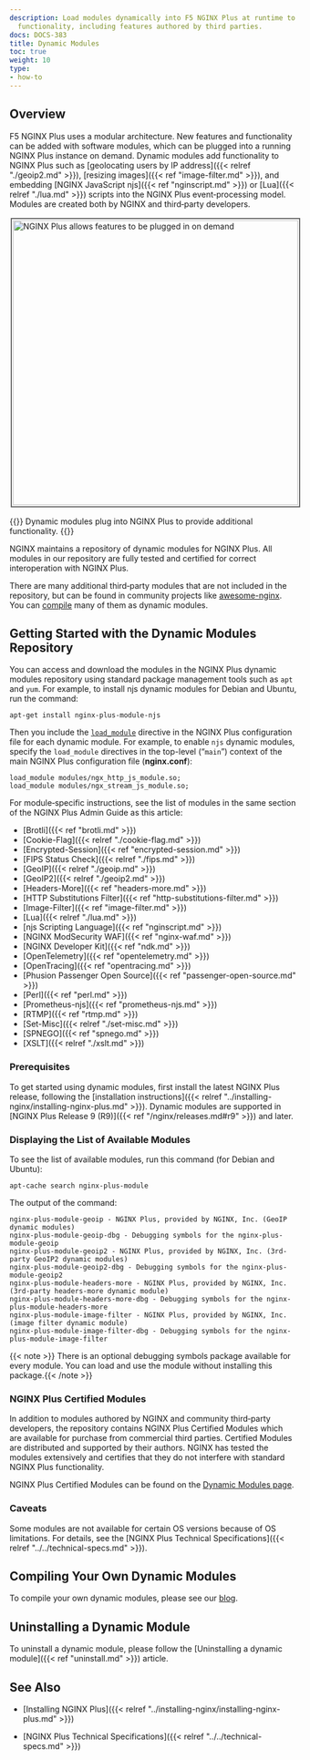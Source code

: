 ```yaml
---
description: Load modules dynamically into F5 NGINX Plus at runtime to add specialized
  functionality, including features authored by third parties.
docs: DOCS-383
title: Dynamic Modules
toc: true
weight: 10
type:
- how-to
---
```


<span id="overview"></span>
## Overview

F5 NGINX Plus uses a modular architecture. New features and functionality can be added with software modules, which can be plugged into a running NGINX Plus instance on demand. Dynamic modules add functionality to NGINX Plus such as [geolocating users by IP address]({{< relref "./geoip2.md" >}}), [resizing images]({{< ref "image-filter.md" >}}), and embedding [NGINX JavaScript njs]({{< ref "nginscript.md" >}}) or [Lua]({{< relref "./lua.md" >}}) scripts into the NGINX Plus event‑processing model. Modules are created both by NGINX and third‑party developers.

<img src="/nginx/images/nginx-plus-dynamic-module-plug-ins.png" alt="NGINX Plus allows features to be plugged in on demand" width="500" height="500" style="border:2px solid #666666; padding:2px; margin:2px;" />

{{<note>}}
Dynamic modules plug into NGINX Plus to provide additional functionality.
{{</note>}}

NGINX maintains a repository of dynamic modules for NGINX Plus. All modules in our repository are fully tested and certified for correct interoperation with NGINX Plus.

There are many additional third‑party modules that are not included in the repository, but can be found in community projects like [awesome-nginx](https://github.com/agile6v/awesome-nginx#third-party-modules). You can [compile](https://docs.nginx.com/nginx/admin-guide/installing-nginx/installing-nginx-plus/#install_modules_oss) many of them as dynamic modules.


<span id="getting_started"></span>
## Getting Started with the Dynamic Modules Repository

You can access and download the modules in the NGINX Plus dynamic modules repository using standard package management tools such as `apt` and `yum`. For example, to install njs dynamic modules for Debian and Ubuntu, run the command:

```shell
apt-get install nginx-plus-module-njs
```

Then you include the [`load_module`](https://nginx.org/en/docs/ngx_core_module.html#load_module) directive in the NGINX Plus configuration file for each dynamic module. For example, to enable `njs` dynamic modules, specify the `load_module` directives in the top-level (“`main`”) context of the main NGINX Plus configuration file (**nginx.conf**):

```nginx
load_module modules/ngx_http_js_module.so;
load_module modules/ngx_stream_js_module.so;
```

For module‑specific instructions, see the list of modules in the same section of the NGINX Plus Admin Guide as this article:

- [Brotli]({{< ref "brotli.md" >}})
- [Cookie-Flag]({{< relref "./cookie-flag.md" >}})
- [Encrypted-Session]({{< ref "encrypted-session.md" >}})
- [FIPS Status Check]({{< relref "./fips.md" >}})
- [GeoIP]({{< relref "./geoip.md" >}})
- [GeoIP2]({{< relref "./geoip2.md" >}})
- [Headers-More]({{< ref "headers-more.md" >}})
- [HTTP Substitutions Filter]({{< ref "http-substitutions-filter.md" >}})
- [Image-Filter]({{< ref "image-filter.md" >}})
- [Lua]({{< relref "./lua.md" >}})
- [njs Scripting Language]({{< ref "nginscript.md" >}})
- [NGINX ModSecurity WAF]({{< ref "nginx-waf.md" >}})
- [NGINX Developer Kit]({{< ref "ndk.md" >}})
- [OpenTelemetry]({{< ref "opentelemetry.md" >}})
- [OpenTracing]({{< ref "opentracing.md" >}})
- [Phusion Passenger Open Source]({{< ref "passenger-open-source.md" >}})
- [Perl]({{< ref "perl.md" >}})
- [Prometheus-njs]({{< ref "prometheus-njs.md" >}})
- [RTMP]({{< ref "rtmp.md" >}})
- [Set-Misc]({{< relref "./set-misc.md" >}})
- [SPNEGO]({{< ref "spnego.md" >}})
- [XSLT]({{< relref "./xslt.md" >}})


<span id="prereq"></span>
### Prerequisites

To get started using dynamic modules, first install the latest NGINX Plus release, following the [installation instructions]({{< relref "../installing-nginx/installing-nginx-plus.md" >}}). Dynamic modules are supported in [NGINX Plus Release 9 (R9)]({{< ref "/nginx/releases.md#r9" >}}) and later.


<span id="modules_all"></span>
### Displaying the List of Available Modules

To see the list of available modules, run this command (for Debian and Ubuntu):

```shell
apt-cache search nginx-plus-module
```

The output of the command:

```shell
nginx-plus-module-geoip - NGINX Plus, provided by NGINX, Inc. (GeoIP dynamic modules)
nginx-plus-module-geoip-dbg - Debugging symbols for the nginx-plus-module-geoip
nginx-plus-module-geoip2 - NGINX Plus, provided by NGINX, Inc. (3rd-party GeoIP2 dynamic modules)
nginx-plus-module-geoip2-dbg - Debugging symbols for the nginx-plus-module-geoip2
nginx-plus-module-headers-more - NGINX Plus, provided by NGINX, Inc. (3rd-party headers-more dynamic module)
nginx-plus-module-headers-more-dbg - Debugging symbols for the nginx-plus-module-headers-more
nginx-plus-module-image-filter - NGINX Plus, provided by NGINX, Inc. (image filter dynamic module)
nginx-plus-module-image-filter-dbg - Debugging symbols for the nginx-plus-module-image-filter
```

{{< note >}} There is an optional debugging symbols package available for every module. You can load and use the module without installing this package.{{< /note >}}


<span id="modules_nginx"></span>
### NGINX Plus Certified Modules

In addition to modules authored by NGINX and community third‑party developers, the repository contains NGINX Plus Certified Modules which are available for purchase from commercial third parties. Certified Modules are distributed and supported by their authors. NGINX has tested the modules extensively and certifies that they do not interfere with standard NGINX Plus functionality.

NGINX Plus Certified Modules can be found on the [Dynamic Modules page](https://www.f5.com/go/product/nginx-modules?filter=module-author%3Anginx-certified-partner).


<span id="caveats"></span>
### Caveats

Some modules are not available for certain OS versions because of OS limitations. For details, see the [NGINX Plus Technical Specifications]({{< relref "../../technical-specs.md" >}}).


<span id="compile"></span>
## Compiling Your Own Dynamic Modules

To compile your own dynamic modules, please see our [blog](https://www.f5.com/company/blog/nginx/compiling-dynamic-modules-nginx-plus).


<span id="compile"></span>
## Uninstalling a Dynamic Module

To uninstall a dynamic module, please follow the [Uninstalling a dynamic module]({{< ref "uninstall.md" >}}) article.


<span id="info"></span>
## See Also

- [Installing NGINX Plus]({{< relref "../installing-nginx/installing-nginx-plus.md" >}})

- [NGINX Plus Technical Specifications]({{< relref "../../technical-specs.md" >}})

